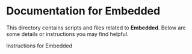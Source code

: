 # Documentation for Embedded

This directory contains scripts and files related to **Embedded**.
Below are some details or instructions you may find helpful.

Instructions for Embedded

